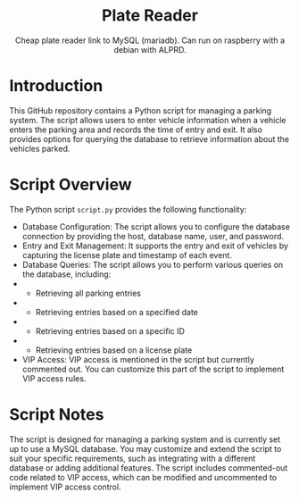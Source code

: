 <div align="center">
 <h1>Plate Reader</h1>
 <p>Cheap plate reader link to MySQL (mariadb). Can run on raspberry with a debian with ALPRD.</p>
</div>

# Introduction

This GitHub repository contains a Python script for managing a parking system. The script allows users to enter vehicle information when a vehicle enters the parking area and records the time of entry and exit. It also provides options for querying the database to retrieve information about the vehicles parked.

# Script Overview

The Python script `script.py` provides the following functionality:

- Database Configuration: The script allows you to configure the database connection by providing the host, database name, user, and password.
- Entry and Exit Management: It supports the entry and exit of vehicles by capturing the license plate and timestamp of each event.
- Database Queries: The script allows you to perform various queries on the database, including:
- - Retrieving all parking entries
- - Retrieving entries based on a specified date
- - Retrieving entries based on a specific ID
- - Retrieving entries based on a license plate
- VIP Access: VIP access is mentioned in the script but currently commented out. You can customize this part of the script to implement VIP access rules.

# Script Notes

The script is designed for managing a parking system and is currently set up to use a MySQL database.
You may customize and extend the script to suit your specific requirements, such as integrating with a different database or adding additional features.
The script includes commented-out code related to VIP access, which can be modified and uncommented to implement VIP access control.
